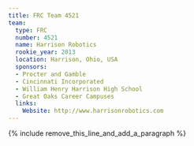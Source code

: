 ```yaml
---
title: FRC Team 4521
team:
  type: FRC
  number: 4521
  name: Harrison Robotics
  rookie_year: 2013
  location: Harrison, Ohio, USA
  sponsors:
  - Procter and Gamble
  - Cincinnati Incorporated
  - William Henry Harrison High School
  - Great Oaks Career Campuses
  links:
    Website: http://www.harrisonrobotics.com
---
```


{% include remove_this_line_and_add_a_paragraph %}